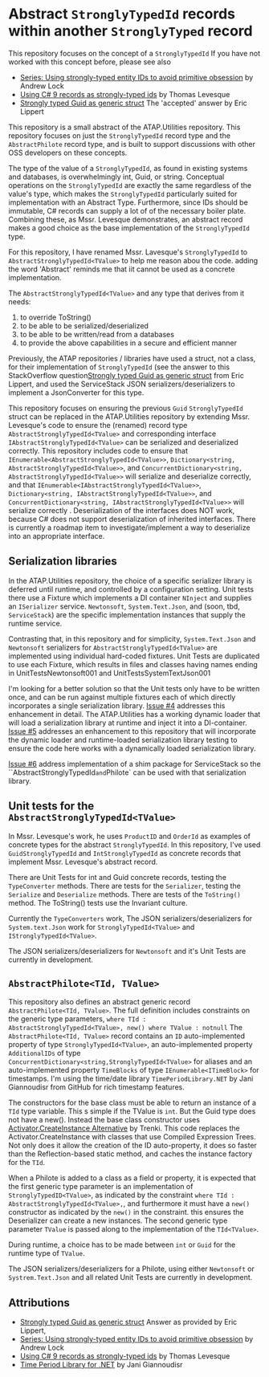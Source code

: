 # Abstract `StronglyTypedId` records within another `StronglyTyped` record

This repository focuses on the concept of a `StronglyTypedId` If you have not worked with this concept before, please see also

* [Series: Using strongly-typed entity IDs to avoid primitive obsession](https://andrewlock.net/series/using-strongly-typed-entity-ids-to-avoid-primitive-obsession/) by Andrew Lock
* [Using C# 9 records as strongly-typed ids](https://thomaslevesque.com/2020/10/30/using-csharp-9-records-as-strongly-typed-ids/) by Thomas Levesque
* [Strongly typed Guid as generic struct](https://stackoverflow.com/questions/53748675/strongly-typed-guid-as-generic-struct) The 'accepted' answer by Eric Lippert

This repository is a small abstract of the ATAP.Utilities repository. This repository focuses on just the `StronglyTypedId` record type and the `AbstractPhilote` record type, and is built to support discussions with other OSS developers on these concepts.

The type of the value of a `StronglyTypedId`, as found in existing systems and databases, is overwhelmingly int, Guid, or string. Conceptual operations on the `StronglyTypedId` are exactly the same regardless of the value's type, which makes the `StronglyTypedId` particularly suited for implementation with an Abstract Type. Furthermore, since IDs should be immutable, C# records can supply a lot of of the necessary boiler plate. Combining these, as Mssr. Levesque demonstrates, an abstract record makes a good choice as the base implementation of the `StronglyTypedId` type.

For this repository, I have renamed Mssr. Lavesque's `StronglyTypedId` to `AbstractStronglyTypedId<TValue>` to help me reason abou the code. adding the word 'Abstract' reminds me that iit cannot be used as a concrete implementation.

The `AbstractStronglyTypedId<TValue>` and any type that derives from it needs:

1) to override ToString()
1) to be able to be serialized/deserialized
1) to be able to be written/read from a databases
1) to provide the above capabilities in a secure and efficient manner

Previously, the ATAP repositories / libraries have used a struct, not a class, for their implementation of `StronglyTypedId` (see the answer to this StackOverflow question[Strongly typed Guid as generic struct](https://stackoverflow.com/questions/53748675/strongly-typed-guid-as-generic-struct) from Eric Lippert, and used the ServiceStack JSON serializers/deserializers to implement a JsonConverter for this type.

This repository focuses on ensuring the previous `Guid` `StronglyTypedId` struct can be replaced in the ATAP.Utilities repository by extending Mssr. Levesque's code to ensure the (renamed) record type `AbstractStronglyTypedId<TValue>` and corresponding interface `IAbstractStronglyTypedId<TValue>` can be serialized and deserialized correctly. This repository includes code to ensure that `IEnumerable<AbstractStronglyTypedId<TValue>>`, `Dictionary<string, AbstractStronglyTypedId<TValue>>`, and `ConcurrentDictionary<string, AbstractStronglyTypedId<TValue>>` will serialize and deserialize correctly, and that `IEnumerable<IAbstractStronglyTypedId<TValue>>`, `Dictionary<string, IAbstractStronglyTypedId<TValue>>`, and `ConcurrentDictionary<string, IAbstractStronglyTypedId<TValue>>` will serialize correctly . Deserialization of the interfaces does NOT work, because C# does not support deserialization of inherited interfaces. There is currently a roadmap item to investigate/implement a way to deserialize into an appropriate interface.

## Serialization libraries

In the ATAP.Utilities repository, the choice of a specific serializer library is deferred until runtime, and controlled by a configuration setting. Unit tests there use a Fixture which implements a DI container `NInject` and supplies an `ISerializer` service. `Newtonsoft`, `System.Text.Json`, and (soon, tbd, `ServiceStack`) are the specific implementation instances that supply the runtime service.

Contrasting that, in this repository and for simplicity, `System.Text.Json` and `Newtonsoft` serializers for `AbstractStronglyTypedId<TValue>` are implemented using individual hard-coded fixtures. Unit Tests are duplicated to use each Fixture, which results in files and classes having names ending in UnitTestsNewtonsoft001 and UnitTestsSystemTextJson001

I'm looking for a better solution so that the Unit tests only have to be written once, and can be run against multiple fixtures each of which directly incorporates a single serialization library. [Issue #4](https://github.com/BillHertzing/StronglyTypedPhilote/issues/4) addresses this enhancement in detail. The ATAP.Utilities has a working dynamic loader that will load a serialization library at runtime and inject it into a DI-container. [Issue #5](https://github.com/BillHertzing/StronglyTypedPhilote/issues/5) addresses an enhancement to this repository that will incorporate the dynamic loader and runtime-loaded serialization library testing to ensure the code here works with a dynamically loaded serialization library.

[Issue #6](https://github.com/BillHertzing/StronglyTypedPhilote/issues/6) address implementation of a shim package for ServiceStack so the ``AbstractStronglyTypedId<TValue>` and `Philote` can be used with that serialization library.

## Unit tests for the `AbstractStronglyTypedId<TValue>`

In Mssr. Levesque's work, he uses `ProductID` and `OrderId` as examples of concrete types for the abstract `StronglyTypedId`. In this repository, I've used `GuidStronglyTypedId` and `IntStronglyTypedId` as concrete records that implement Mssr. Levesque's abstract record.

There are Unit Tests for int and Guid concrete records, testing the `TypeConverter` methods. There are tests for the `Serializer`, testing the `Serialize` and `Deserialize` methods. There are tests of the `ToString()` method. The ToString() tests use the Invariant culture.

Currently the `TypeConverters` work, The JSON serializers/deserializers for `System.text.Json` work for `StronglyTypedId<TValue>` and `IStronglyTypedId<TValue>`.

The JSON serializers/deserializers for `Newtonsoft` and it's Unit Tests are currently in development.

## `AbstractPhilote<TId, TValue>`

This repository also defines an abstract generic record `AbstractPhilote<TId, TValue>`. The full definition includes constraints on the generic type parameters, `where TId : AbstractStronglyTypedId<TValue>, new() where TValue : notnull`
The `AbstractPhilote<TId, TValue>` record contains an `ID` auto-implemented property of type `StronglyTypedId<TValue>`, an auto-implemented property `AdditionalIDs` of type `ConcurrentDictionary<string,StronglyTypedId<TValue>` for aliases and an auto-implemented property `TimeBlocks` of type `IEnumerable<ITimeBlock>` for timestamps. I'm using the time/date library `TimePeriodLibrary.NET` by Jani Giannoudisr from GitHub for rich timestamp features.

The constructors for the base class must be able to return an instance of a `TId` type variable. This s simple if the TValue is `int`. But the Guid type does not have a new(). Instead the base class constructor uses [Activator.CreateInstance Alternative](https://trenki2.github.io/blog/2018/12/28/activator-createinstance-faster-alternative/) by Trenki. This code replaces the Activator.CreateInstance with classes that use Compiled Expression Trees.  Not only does it allow the creation of the ID auto-property, it does so faster than the Reflection-based static method, and caches the instance factory for the `TId`.

When a Philote is added to a class as a field or property, it is expected that the first generic type parameter is an implementation of `StronglyTypedID<TValue>`, as indicated by the constraint `where TId : AbstractStronglyTypedId<TValue>,`, and furthermore it must have a `new()` constructor as indicated by the `new()` in the constraint. this ensures the Deserializer can create a new instances. The second generic type parameter `TValue` is passed along to the implementation of the `TId<TValue>`.

During runtime, a choice has to be made between `int` or `Guid` for the runtime type of `TValue`.

The JSON serializers/deserializers for a Philote, using either `Newtonsoft` or `Systrem.Text.Json` and all related Unit Tests are currently in development.

## Attributions

* [Strongly typed Guid as generic struct](https://stackoverflow.com/questions/53748675/strongly-typed-guid-as-generic-struct) Answer  as provided by Eric Lippert,
* [Series: Using strongly-typed entity IDs to avoid primitive obsession](https://andrewlock.net/series/using-strongly-typed-entity-ids-to-avoid-primitive-obsession/) by Andrew Lock
* [Using C# 9 records as strongly-typed ids](https://thomaslevesque.com/2020/10/30/using-csharp-9-records-as-strongly-typed-ids/) by Thomas Levesque
* [Time Period Library for .NET](https://github.com/Giannoudis/TimePeriodLibrary) by Jani Giannoudisr
